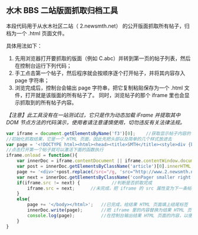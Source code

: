 ## 水木 BBS 二站版面抓取归档工具

本段代码用于从水木社区二站（ 2.newsmth.net） 的公开版面抓取所有帖子，归档为一个 .html 页面文件。

具体用法如下：
1. 先用浏览器打开要抓取的版面（例如 C.abc）并转到第一页的帖子列表，然后在控制台运行下列代码；
2. 手工点击第一个帖子，然后程序就会按顺序逐个打开帖子，并将其内容存入 page 字符串；
3. 浏览完成后，控制台会输出 page 字符串，把它复制粘贴保存为一个 .html 文件，打开就是该版面的所有帖子了。
同时，浏览帖子的那个 iframe 里也会显示抓取到的所有帖子内容。

*【注意】此工具没有在一站测试过，它只是作为动态加载 iFrame 并提取其中 DOM 节点方法的代码演示，使用者请注意谨慎使用，切勿违反有关法律法规。*

```javascript
var iframe = document.getElementsByName('f3')[0];    //获取显示帖子内容的 iframe
//初始化抓取结果，它是一个 HTML 页面，因此先把头部以及简单的几个样式放进去
var page = '<!DOCTYPE html><html><head><title>SMTH</title><style>div {border-top: 1px solid yellowgreen; padding: 10px; color: royalblue;}</style></head><body>';
//点击打开第一个帖子就可以激活下面的函数执行
iframe.onload = function(){
    var innerDoc = iframe.contentDocument || iframe.contentWindow.document;  //获取 iframe 里的 document 对象
    var post = innerDoc.getElementsByClassName('article')[0].innerHTML;      //获取帖子内容对应的 HTML 元素
    page += '<div>'+post.replace(/src="/g, 'src="http://www.2.newsmth.net/')+'</div>';      //把当前的帖子内容加入抓取结果的 HTML 页面里
    var next = innerDoc.getElementsByClassName('conPager smaller right')[0].children[1].href;  //获取下一个帖子的链接地址
    if(iframe.src != next) {            //判断是否抓取完成
        iframe.src = next;      //未完成，把 iframe 的 src 属性变为下一条帖子的链接地址
    }
    else{
        page += '</body></html>';   //已完成，给结果 HTML 页面填上结尾标签
        innerDoc.write(page);       //把 iframe 里的内容替换为结果 HTML 页面
        console.log(page);          //在控制台输出结果 HTML 页面的内容，以便用户在编辑器里复制保存为 HTML 文件
    }
}
```
